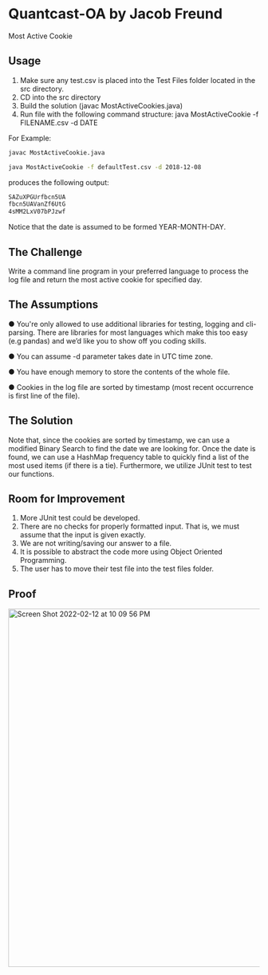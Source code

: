 # Quantcast-OA by Jacob Freund
Most Active Cookie

## Usage

1.  Make sure any test.csv is placed into the Test Files folder located in the src directory.
2.  CD into the src directory
3.  Build the solution (javac MostActiveCookies.java)
4.  Run file with the following command structure: java MostActiveCookie -f FILENAME.csv -d DATE

For Example:

```bash
javac MostActiveCookie.java
```


```bash
java MostActiveCookie -f defaultTest.csv -d 2018-12-08
```

produces the following output:
```bash
SAZuXPGUrfbcn5UA
fbcn5UAVanZf6UtG
4sMM2LxV07bPJzwf
```

Notice that the date is assumed to be formed YEAR-MONTH-DAY.
    

## The Challenge

Write a command line program in your preferred language to process the log file and return the most active cookie for specified day.

## The Assumptions

● You're only allowed to use additional libraries for testing, logging and cli-parsing. There are libraries for most languages which make this too easy (e.g pandas) and we’d like you to show off you coding skills.

● You can assume -d parameter takes date in UTC time zone.

● You have enough memory to store the contents of the whole file.

● Cookies in the log file are sorted by timestamp (most recent occurrence is first line of the file).

## The Solution

Note that, since the cookies are sorted by timestamp, we can use a modified Binary Search to find the date we are looking for.  Once the date is found, we can use a HashMap frequency table to quickly find a list of the most used items (if there is a tie).  Furthermore, we utilize JUnit test to test our functions.

## Room for Improvement

1.  More JUnit test could be developed.
2.  There are no checks for properly formatted input.  That is, we must assume that the input is given exactly.
3.  We are not writing/saving our answer to a file.
4.  It is possible to abstract the code more using Object Oriented Programming.
5.  The user has to move their test file into the test files folder.

##  Proof

<img width="719" alt="Screen Shot 2022-02-12 at 10 09 56 PM" src="https://user-images.githubusercontent.com/54517670/153738277-8a101c2b-4757-48c6-85f8-cd188743dddc.png">

